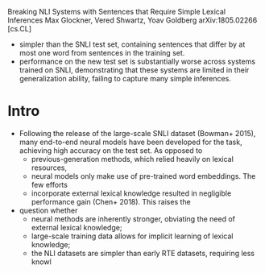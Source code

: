 Breaking NLI Systems with Sentences that Require Simple Lexical Inferences
Max Glockner, Vered Shwartz, Yoav Goldberg
arXiv:1805.02266 [cs.CL]

* simpler than the SNLI test set, containing
  sentences that differ by at most one word from sentences in the training set.
* performance on the new test set is substantially worse across systems trained
  on SNLI, demonstrating that these systems are limited in their generalization
  ability, failing to capture many simple inferences.

# Intro

* Following the release of the large-scale SNLI dataset (Bowman+ 2015), many
  end-to-end neural models have been developed for the task, achieving high
  accuracy on the test set. As opposed to
  * previous-generation methods, which relied heavily on lexical resources,
  * neural models only make use of pre-trained word embeddings. The few efforts
  * incorporate external lexical knowledge resulted in negligible performance
    gain (Chen+ 2018). This raises the
* question whether
  * neural methods are inherently stronger,
    obviating the need of external lexical knowledge;
  * large-scale training data allows for implicit learning of lexical knowledge;
  * the NLI datasets are simpler than early RTE datasets, requiring less knowl

